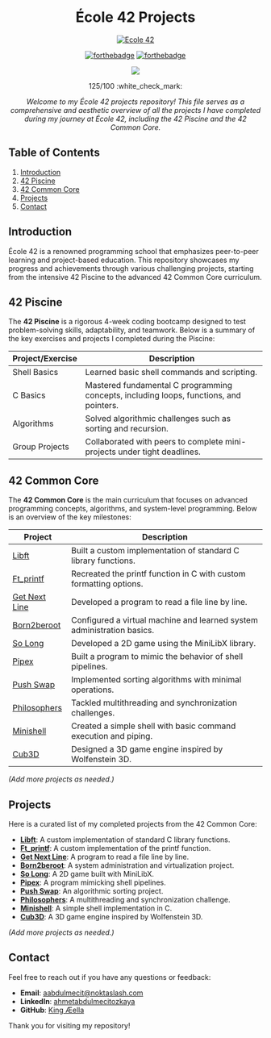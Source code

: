 
<div align="center">

  # École 42 Projects

  <p align="center"><a href="https://github.com/aabdulmecitz/Ecole-42" target="_blank"><img align="center" alt="Ecole 42" src="https://media3.giphy.com/media/v1.Y2lkPTc5MGI3NjExcDc1ZnRvdms1dGxuMnB4OG92OHFmNHUyOG54NHc5anY5OTYxaWV1YyZlcD12MV9pbnRlcm5hbF9naWZfYnlfaWQmY3Q9Zw/vZu2VmycJ890tP5IdH/giphy.gif"> </a></p>

  [![forthebadge](https://forthebadge.com/images/badges/made-with-c.svg)](https://forthebadge.com)
  [![forthebadge](https://forthebadge.com/images/badges/built-with-love.svg)](https://forthebadge.com)

  <a img src="https://img.shields.io/badge/circle-2-magenta?style=for-the-badge"/></a>
  <a img src="https://img.shields.io/badge/42-Evaluation-red?style=for-the-badge"/></a>

  <p align="center"><a href="https://https://42istanbul.com.tr/" target="_blank"><img src="https://img.shields.io/static/v1?label=&message=Istanbul&color=000&style=for-the-badge&logo=42""></a></p>

  <p align="center">125/100 :white_check_mark:</p>
  
  *Welcome to my École 42 projects repository! This file serves as a comprehensive and aesthetic overview of all the projects I have completed during my journey at École 42, including the 42 Piscine and the 42 Common Core.*

</div>

## Table of Contents
1. [Introduction](#introduction)
2. [42 Piscine](#42-piscine)
3. [42 Common Core](#42-common-core)
4. [Projects](#projects)
5. [Contact](#contact)

## Introduction
École 42 is a renowned programming school that emphasizes peer-to-peer learning and project-based education. This repository showcases my progress and achievements through various challenging projects, starting from the intensive 42 Piscine to the advanced 42 Common Core curriculum.

## 42 Piscine
The **42 Piscine** is a rigorous 4-week coding bootcamp designed to test problem-solving skills, adaptability, and teamwork. Below is a summary of the key exercises and projects I completed during the Piscine:

| **Project/Exercise**       | **Description**                                                                 |
|-----------------------------|---------------------------------------------------------------------------------|
| Shell Basics               | Learned basic shell commands and scripting.                                     |
| C Basics                   | Mastered fundamental C programming concepts, including loops, functions, and pointers. |
| Algorithms                 | Solved algorithmic challenges such as sorting and recursion.                    |
| Group Projects             | Collaborated with peers to complete mini-projects under tight deadlines.        |

## 42 Common Core
The **42 Common Core** is the main curriculum that focuses on advanced programming concepts, algorithms, and system-level programming. Below is an overview of the key milestones:

| **Project**                | **Description**                                                                 |
|-----------------------------|---------------------------------------------------------------------------------|
| [Libft](https://github.com/aabdulmecitz/42-Libft)                      | Built a custom implementation of standard C library functions.                  |
| [Ft_printf](https://github.com/aabdulmecitz/42-printf)              | Recreated the printf function in C with custom formatting options.              |
| [Get Next Line](https://github.com/aabdulmecitz/42-get-next-line)      | Developed a program to read a file line by line.                                |
| [Born2beroot](https://github.com/aabdulmecitz/42-Born2beroot)          | Configured a virtual machine and learned system administration basics.          |
| [So Long](https://github.com/aabdulmecitz/42-so_long)                  | Developed a 2D game using the MiniLibX library.                                 |
| [Pipex](https://github.com/aabdulmecitz/42-pipex)                      | Built a program to mimic the behavior of shell pipelines.                       |
| [Push Swap](https://github.com/aabdulmecitz/42-Push-Swap)              | Implemented sorting algorithms with minimal operations.                         |
| [Philosophers](https://github.com/aabdulmecitz/42-Philosophers)        | Tackled multithreading and synchronization challenges.                          |
| [Minishell](https://github.com/aliemirdinc/minishell)                 | Created a simple shell with basic command execution and piping.                 |
| [Cub3D](https://github.com/aabdulmecitz/42-cube3D)                         | Designed a 3D game engine inspired by Wolfenstein 3D.                           |

*(Add more projects as needed.)*

## Projects
Here is a curated list of my completed projects from the 42 Common Core:

- **[Libft](https://github.com/aabdulmecitz/42-Libft)**: A custom implementation of standard C library functions.
- **[Ft_printf](https://github.com/aabdulmecitz/42-printf)**: A custom implementation of the printf function.
- **[Get Next Line](https://github.com/aabdulmecitz/42-get-next-line)**: A program to read a file line by line.
- **[Born2beroot](https://github.com/aabdulmecitz/42-Born2beroot)**: A system administration and virtualization project.
- **[So Long](https://github.com/aabdulmecitz/42-so_long)**: A 2D game built with MiniLibX.
- **[Pipex](https://github.com/aabdulmecitz/42-pipex)**: A program mimicking shell pipelines.
- **[Push Swap](https://github.com/aabdulmecitz/42-Push-Swap)**: An algorithmic sorting project.
- **[Philosophers](https://github.com/aabdulmecitz/42-Philosophers)**: A multithreading and synchronization challenge.
- **[Minishell](https://github.com/aliemirdinc/minishell)**: A simple shell implementation in C.
- **[Cub3D](https://github.com/aabdulmecitz/42-cube3D)**: A 3D game engine inspired by Wolfenstein 3D.

*(Add more projects as needed.)*

## Contact
Feel free to reach out if you have any questions or feedback:
- **Email**: [aabdulmecit@noktaslash.com](mailto:aabdulmecit@noktaslash.com)
- **LinkedIn**: [ahmetabdulmecitozkaya](https://linkedin.com/in/ahmetabdulmecitozkaya)
- **GitHub**: [King Æella](https://github.com/aabdulmecitz)

Thank you for visiting my repository!
